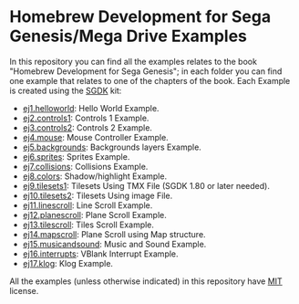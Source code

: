 # Homebrew Development for Sega Genesis/Mega Drive Examples

In this repository you can find all the examples relates to the book "Homebrew Development for Sega Genesis"; in each folder you can find one example that relates to one of the chapters of the book. Each Example is created using the [SGDK](https://github.com/Stephane-D/SGDK) kit:

* [ej1.helloworld](ej1.helloworld/): Hello World Example.
* [ej2.controls1](ej2.controls1/): Controls 1 Example.
* [ej3.controls2](ej3.controls2/): Controls 2 Example.
* [ej4.mouse](ej4.mouse/): Mouse Controller Example.
* [ej5.backgrounds](ej5.backgrounds/): Backgrounds layers Example.
* [ej6.sprites](ej6.sprites/): Sprites Example.
* [ej7.collisions](ej7.collisions/): Collisions Example.
* [ej8.colors](ej8.colors/): Shadow/highlight Example.
* [ej9.tilesets1](ej9.tilesets1/): Tilesets Using TMX File (SGDK 1.80 or later needed).
* [ej10.tilesets2](ej10.tilesets2/): Tilesets Using image File.
* [ej11.linescroll](ej11.linescroll/): Line Scroll Example.
* [ej12.planescroll](ej12.planescroll/): Plane Scroll Example.
* [ej13.tilescroll](ej13.tilescroll/): Tiles Scroll Example.
* [ej14.mapscroll](ej14.mapscroll/): Plane Scroll using Map structure.
* [ej15.musicandsound](ej15.musicandsound/): Music and Sound Example.
* [ej16.interrupts](ej16.interrupts/): VBlank Interrupt Example.
* [ej17.klog](ej17.klog/): Klog Example.

All the examples (unless otherwise indicated) in this repository have [MIT](LICENSE) license.
